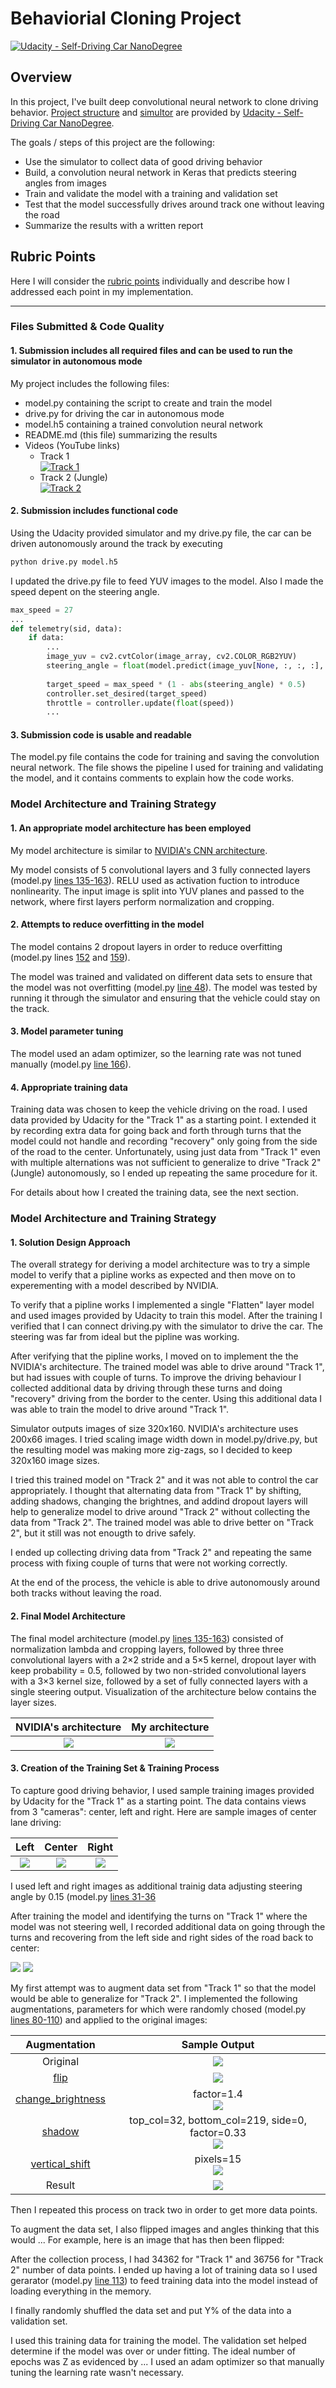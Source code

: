 # Behaviorial Cloning Project

[![Udacity - Self-Driving Car NanoDegree](https://s3.amazonaws.com/udacity-sdc/github/shield-carnd.svg)](http://www.udacity.com/drive)

Overview
---
In this project, I've built deep convolutional neural network to clone driving behavior. 
[Project structure](https://github.com/alexei379/CarND-Behavioral-Cloning-P3) and [simultor](https://github.com/udacity/self-driving-car-sim) are provided by [Udacity - Self-Driving Car NanoDegree](http://www.udacity.com/drive).

The goals / steps of this project are the following:
* Use the simulator to collect data of good driving behavior
* Build, a convolution neural network in Keras that predicts steering angles from images
* Train and validate the model with a training and validation set
* Test that the model successfully drives around track one without leaving the road
* Summarize the results with a written report

## Rubric Points
Here I will consider the [rubric points](https://review.udacity.com/#!/rubrics/432/view) individually and describe how I addressed each point in my implementation.  

---
### Files Submitted & Code Quality

#### 1. Submission includes all required files and can be used to run the simulator in autonomous mode

My project includes the following files:
* model.py containing the script to create and train the model
* drive.py for driving the car in autonomous mode
* model.h5 containing a trained convolution neural network 
* README.md (this file) summarizing the results
* Videos (YouTube links)
    * Track 1 <br/>
    [![Track 1](https://img.youtube.com/vi/PVLBKvBOblQ/0.jpg)](https://www.youtube.com/watch?v=PVLBKvBOblQ)
    * Track 2 (Jungle)<br/>
    [![Track 2](https://img.youtube.com/vi/xCddK6yXX2Q/0.jpg)](https://www.youtube.com/watch?v=xCddK6yXX2Q)


#### 2. Submission includes functional code
Using the Udacity provided simulator and my drive.py file, the car can be driven autonomously around the track by executing 
```sh
python drive.py model.h5
```

I updated the drive.py file to feed YUV images to the model. Also I made the speed depent on the steering angle.
```python
max_speed = 27
...
def telemetry(sid, data):
    if data:
        ...
        image_yuv = cv2.cvtColor(image_array, cv2.COLOR_RGB2YUV)
        steering_angle = float(model.predict(image_yuv[None, :, :, :], batch_size=1))
        
        target_speed = max_speed * (1 - abs(steering_angle) * 0.5)
        controller.set_desired(target_speed)        
        throttle = controller.update(float(speed))
        ...
```

#### 3. Submission code is usable and readable

The model.py file contains the code for training and saving the convolution neural network. The file shows the pipeline I used for training and validating the model, and it contains comments to explain how the code works.

### Model Architecture and Training Strategy

#### 1. An appropriate model architecture has been employed

My model architecture is similar to [NVIDIA's CNN architecture](http://images.nvidia.com/content/tegra/automotive/images/2016/solutions/pdf/end-to-end-dl-using-px.pdf).

My model consists of 5 convolutional layers and 3 fully connected layers (model.py [lines 135-163](https://github.com/alexei379/CarND-Behavioral-Cloning-P3/blob/f5dee4a10da2428d16013460d91b2a80bb7af0f3/model.py#L135)). RELU used as activation fuction to introduce nonlinearity. The input image is split into YUV planes and passed to the network, where first layers perform normalization and cropping.

#### 2. Attempts to reduce overfitting in the model

The model contains 2 dropout layers in order to reduce overfitting (model.py lines [152](https://github.com/alexei379/CarND-Behavioral-Cloning-P3/blob/4b0481294dd795bca64a8b178efb2dd38a26665b/model.py#L152) and [159](https://github.com/alexei379/CarND-Behavioral-Cloning-P3/blob/4b0481294dd795bca64a8b178efb2dd38a26665b/model.py#L159)). 

The model was trained and validated on different data sets to ensure that the model was not overfitting (model.py [line 48](https://github.com/alexei379/CarND-Behavioral-Cloning-P3/blob/4b0481294dd795bca64a8b178efb2dd38a26665b/model.py#L159)).
The model was tested by running it through the simulator and ensuring that the vehicle could stay on the track.

#### 3. Model parameter tuning

The model used an adam optimizer, so the learning rate was not tuned manually (model.py [line 166](https://github.com/alexei379/CarND-Behavioral-Cloning-P3/blob/4b0481294dd795bca64a8b178efb2dd38a26665b/model.py#L166)).

#### 4. Appropriate training data

Training data was chosen to keep the vehicle driving on the road. I used data provided by Udacity for the "Track 1" as a starting point. I extended it by recording extra data for going back and forth through turns that the model could not handle and recording "recovery" only going from the side of the road to the center. Unfortunately, using just data from "Track 1" even with multiple alternations was not sufficient to generalize to drive "Track 2" (Jungle) autonomously, so I ended up repeating the same procedure for it.

For details about how I created the training data, see the next section. 

### Model Architecture and Training Strategy

#### 1. Solution Design Approach

The overall strategy for deriving a model architecture was to try a simple model to verify that a pipline works as expected and then move on to experementing with a model described by NVIDIA.

To verify that a pipline works I implemented a single "Flatten" layer model and used images provided by Udacity to train this model. After the training I verified that I can connect driving.py with the simulator to drive the car. The steering was far from ideal but the pipline was working. 

After verifying that the pipline works, I moved on to implement the the NVIDIA's architecture. The trained model was able to drive around "Track 1", but had issues with couple of turns. To improve the driving behaviour I collected additional data by driving through these turns and doing "recovery" driving from the border to the center. Using this additional data I was able to train the model to drive around "Track 1".  

Simulator outputs images of size 320x160. NVIDIA's architecture uses 200x66 images. I tried scaling image width down in model.py/drive.py, but the resulting model was making more zig-zags, so I decided to keep 320x160 image sizes.

I tried this trained model on "Track 2" and it was not able to control the car appropriately. I thought that alternating data from "Track 1" by shifting, adding shadows, changing the brightnes, and addind dropout layers will help to generalize model to drive around "Track 2" without collecting the data from "Track 2". The trained model was able to drive better on "Track 2", but it still was not enougth to drive safely. 

I ended up collecting driving data from "Track 2" and repeating the same process with fixing couple of turns that were not working correctly.

At the end of the process, the vehicle is able to drive autonomously around both tracks without leaving the road.

#### 2. Final Model Architecture

The final model architecture (model.py [lines 135-163](https://github.com/alexei379/CarND-Behavioral-Cloning-P3/blob/f5dee4a10da2428d16013460d91b2a80bb7af0f3/model.py#L135)) consisted of normalization lambda and cropping layers, followed by three three convolutional layers with a 2×2 stride and a 5×5 kernel, dropout layer with keep probability = 0.5, followed by two non-strided convolutional layers with a 3×3 kernel size, followed by a set of fully connected layers with a single steering output. Visualization of the architecture below contains the layer sizes.

| NVIDIA's architecture         		|     My architecture	        					| 
|:---------------------:|:---------------------------------------------:| 
| ![](https://raw.githubusercontent.com/alexei379/CarND-Behavioral-Cloning-P3/master/report_images/nvidia-cnn-architecture.png) | ![](https://raw.githubusercontent.com/alexei379/CarND-Behavioral-Cloning-P3/master/report_images/keras_model.png) |

#### 3. Creation of the Training Set & Training Process

To capture good driving behavior, I used sample training images provided by Udacity for the "Track 1" as a starting point. The data contains views from 3 "cameras": center, left and right. Here are sample images of center lane driving:

| Left | Center | Right | 
|:----:|:------:|:-----:|
| ![](https://raw.githubusercontent.com/alexei379/CarND-Behavioral-Cloning-P3/master/report_images/left_2016_12_01_13_30_48_287.jpg) | ![](https://raw.githubusercontent.com/alexei379/CarND-Behavioral-Cloning-P3/master/report_images/center_2016_12_01_13_30_48_287.jpg) | ![](https://raw.githubusercontent.com/alexei379/CarND-Behavioral-Cloning-P3/master/report_images/right_2016_12_01_13_30_48_287.jpg) |

I used left and right images as additional trainig data adjusting steering angle by 0.15 (model.py [lines 31-36](https://github.com/alexei379/CarND-Behavioral-Cloning-P3/blob/f5dee4a10da2428d16013460d91b2a80bb7af0f3/model.py#L31)

After training the model and identifying the turns on "Track 1" where the model was not steering well, I recorded additional data on going through the turns and recovering from the left side and right sides of the road back to center:

![](https://raw.githubusercontent.com/alexei379/CarND-Behavioral-Cloning-P3/master/report_images/recovery_1.gif)
![](https://raw.githubusercontent.com/alexei379/CarND-Behavioral-Cloning-P3/master/report_images/recovery_2.gif)

My first attempt was to augment data set from "Track 1" so that the model would be able to generalize for "Track 2". I implemented the following augmentations, parameters for which were randomly chosed (model.py [lines 80-110](https://github.com/alexei379/CarND-Behavioral-Cloning-P3/blob/f5dee4a10da2428d16013460d91b2a80bb7af0f3/model.py#L80)) and applied to the original images:

| Augmentation | Sample Output |
|:--------:|:------:|
| Original | ![](https://raw.githubusercontent.com/alexei379/CarND-Behavioral-Cloning-P3/master/report_images/original.png) |
| [flip](https://github.com/alexei379/CarND-Behavioral-Cloning-P3/blob/f5dee4a10da2428d16013460d91b2a80bb7af0f3/model.py#L84) | ![](https://raw.githubusercontent.com/alexei379/CarND-Behavioral-Cloning-P3/master/report_images/flipped.png) |
| [change_brightness](https://github.com/alexei379/CarND-Behavioral-Cloning-P3/blob/f5dee4a10da2428d16013460d91b2a80bb7af0f3/model.py#L75) | factor=1.4 <br/> ![](https://raw.githubusercontent.com/alexei379/CarND-Behavioral-Cloning-P3/master/report_images/lighter_1.4.png) |
| [shadow](https://github.com/alexei379/CarND-Behavioral-Cloning-P3/blob/f5dee4a10da2428d16013460d91b2a80bb7af0f3/model.py#L60) | top_col=32, bottom_col=219, side=0, factor=0.33 <br/>![](https://raw.githubusercontent.com/alexei379/CarND-Behavioral-Cloning-P3/master/report_images/shadow_0.33_0_32_219.png) |
| [vertical_shift](https://github.com/alexei379/CarND-Behavioral-Cloning-P3/blob/f5dee4a10da2428d16013460d91b2a80bb7af0f3/model.py#L70) | pixels=15 <br/> ![](https://raw.githubusercontent.com/alexei379/CarND-Behavioral-Cloning-P3/master/report_images/shift_15.8.png) |
| Result | ![](https://raw.githubusercontent.com/alexei379/CarND-Behavioral-Cloning-P3/master/report_images/combined_alternations.png) |

Then I repeated this process on track two in order to get more data points.

To augment the data set, I also flipped images and angles thinking that this would ... For example, here is an image that has then been flipped:

After the collection process, I had 34362 for "Track 1" and 36756 for "Track 2" number of data points. 
I ended up having a lot of training data so I used gerarator (model.py [line 113](https://github.com/alexei379/CarND-Behavioral-Cloning-P3/blob/4b0481294dd795bca64a8b178efb2dd38a26665b/model.py#L113)) to feed training data into the model instead of loading everything in the memory. 



I finally randomly shuffled the data set and put Y% of the data into a validation set. 

I used this training data for training the model. The validation set helped determine if the model was over or under fitting. The ideal number of epochs was Z as evidenced by ... I used an adam optimizer so that manually tuning the learning rate wasn't necessary.
